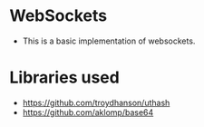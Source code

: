 # WebSockets
- This is a basic implementation of websockets.
# Libraries used
- https://github.com/troydhanson/uthash
- https://github.com/aklomp/base64